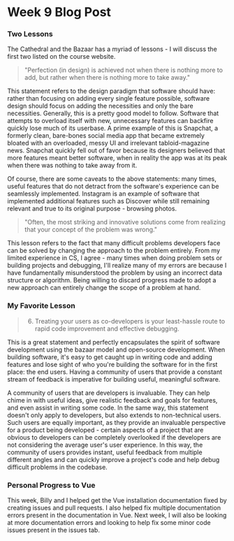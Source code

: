 # Week 9 Blog Post

### Two Lessons

The Cathedral and the Bazaar has a myriad of lessons - I will discuss the first two listed on the course website.

>"Perfection (in design) is achieved not when there is nothing more to add, but rather when there is nothing more to take away."

This statement refers to the design paradigm that software should have: rather than focusing on adding every single
feature possible, software design should focus on adding the necessities and only the bare necessities. Generally, this
is a pretty good model to follow. Software that attempts to overload itself with new, unnecessary features can backfire quickly
lose much of its userbase. A prime example of this is Snapchat, a formerly clean, bare-bones social media app that became
extremely bloated with an overloaded, messy UI and irrelevant tabloid-magazine news. Snapchat quickly fell out of favor because
its designers believed that more features meant better software, when in reality the app was at its peak when there was 
nothing to take away from it.

Of course, there are some caveats to the above statements: many times, useful features that do not detract
from the software's experience can be seamlessly implemented. Instagram is an example of software that implemented additional
features such as Discover while still remaining relevant and true to its original purpose - browsing photos.

>"Often, the most striking and innovative solutions come from realizing that your concept of the problem was wrong."

This lesson refers to the fact that many difficult problems developers face can be solved by changing the approach to the
problem entirely. From my limited experience in CS, I agree - many times when doing problem sets or building projects
and debugging, I'll realize many of my errors are because I have fundamentally misunderstood the problem by using an
incorrect data structure or algorithm. Being willing to discard progress made to adopt a new approach can entirely change
the scope of a problem at hand.

### My Favorite Lesson

>6. Treating your users as co-developers is your least-hassle route to rapid code improvement and effective debugging.

This is a great statement and perfectly encapsulates the spirit of software development using the bazaar model and 
open-source development. When building software, it's easy to get caught up in writing code and adding features and lose sight
of who you're building the software for in the first place: the end users. Having a community of users that provide a constant
stream of feedback is imperative for building useful, meaningful software.

A community of users that are developers is invaluable. They can help chime in with useful ideas, give realistic
feedback and goals for features, and even assist in writing some code. In the same way, this statement doesn't only apply
to developers, but also extends to non-technical users. Such users are equally important, as they provide an invaluable
perspective for a product being developed - certain aspects of a project that are obvious to developers can be 
completely overlooked if the developers are not considering the average user's user experience. In this way, the community
of users provides instant, useful feedback from multiple different angles and can quickly improve a project's code and help
debug difficult problems in the codebase.

### Personal Progress to Vue

This week, Billy and I helped get the Vue installation documentation fixed by creating issues and pull requests. I also
helped fix multiple documentation errors present in the documentation in Vue. Next week, I will also be looking at more
documentation errors and looking to help fix some minor code issues present in the issues tab.
